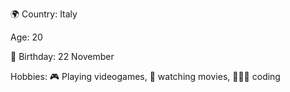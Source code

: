 🌍 Country: Italy

Age: 20

🎂 Birthday: 22 November

Hobbies: 🎮 Playing videogames, 🍿 watching movies, 🧑🏻‍💻 coding

<!---
Coso04/Coso04 is a ✨ special ✨ repository because its `README.md` (this file) appears on your GitHub profile.
You can click the Preview link to take a look at your changes.
--->
